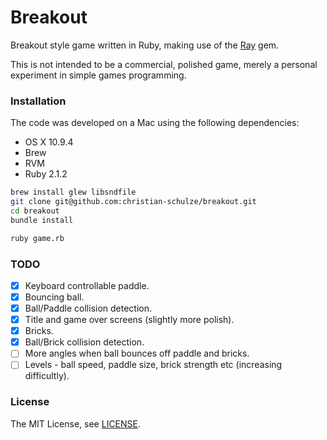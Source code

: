 Breakout
====

Breakout style game written in Ruby, making use of the [Ray](https://github.com/Mon-Ouie/ray) gem.

This is not intended to be a commercial, polished game, merely a personal experiment in simple games programming.

### Installation

The code was developed on a Mac using the following dependencies:

* OS X 10.9.4
* Brew
* RVM
* Ruby 2.1.2

```sh
brew install glew libsndfile
git clone git@github.com:christian-schulze/breakout.git
cd breakout
bundle install

ruby game.rb
```

### TODO

- [X] Keyboard controllable paddle.
- [X] Bouncing ball.
- [X] Ball/Paddle collision detection.
- [X] Title and game over screens (slightly more polish).
- [X] Bricks.
- [X] Ball/Brick collision detection.
- [ ] More angles when ball bounces off paddle and bricks.
- [ ] Levels - ball speed, paddle size, brick strength etc (increasing difficultly).

### License

The MIT License, see [LICENSE](LICENSE).
